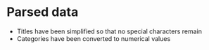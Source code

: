 # Parsed data

- Titles have been simplified so that no special characters remain
- Categories have been converted to numerical values
